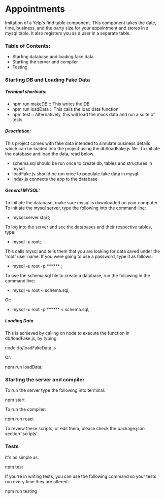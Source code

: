 # Appointments

Imitation of a Yelp's find table component. This component takes the date,
time, business, and the party size for your appointment and stores in a mysql
table. It also registers you as a user in a separate table.

### Table of Contents:
 - Starting database and loading fake data
 - Starting the server and compiler
 - Testing

### Starting DB and Loading Fake Data

##### Terminal shortcuts:
  - npm run makeDB :: This writes the DB
  - npm run loadData  :: This calls the load data function
  - npm test :: Alternatively, this will load the mock data and run a suite of tests.

##### Description:
This project comes with fake data intended to simulate business details which
can be loaded into the project using the db/loadFake.js file. To initiate
the database and load the data, read below.

  - schema.sql should be run once to create db, tables and structures in mysql
  - loadFake.js should be run once to populate fake data in mysql
  - index.js connects the app to the database


##### General MYSQL:
To initiate the database, make sure mysql is downloaded on your computer. To
initiate the mysql server, type the following into the command line:

  - mysql.server.start;


To log into the server and see the databases and their respective tables, type:

  - mysql -u root;


This calls mysql and tells them that you are looking for data saved under the
'root' user name. If you were going to use a password, type it as follows:

  - mysql -u root -p ****** ;


To use the schema.sql file to create a database, run the following in the
command line:

  - mysql -u root < schema.sql;

Or:

  - mysql -u root -p ****** < schema.sql;

##### Loading Data
This is achieved by calling on node to execute the function in db/loadFake.js,
by typing:

  node db/loadFakeData.js

Or:

  npm run loadData;


### Starting the server and compiler

To run the server type the following into terminal:

  npm start


To run the compiler:

  npm run react


To review these scripts, or edit them, please check the package.json section
'scripts'.

### Tests

It's as simple as:

  npm test

If you're in writing tests, you can use the following command so your tests
run every time they are altered:

  npm run testing
